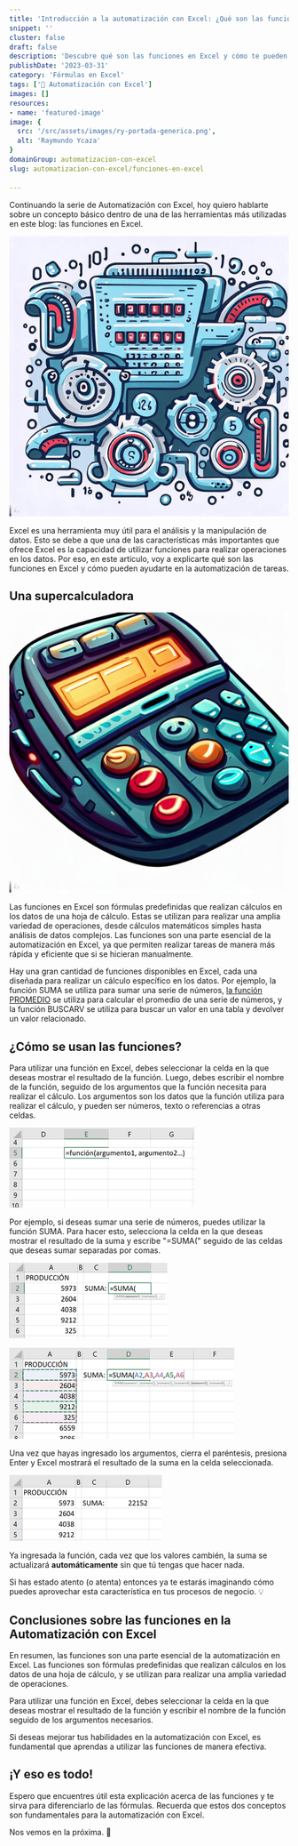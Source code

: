 ```yaml
---
title: 'Introducción a la automatización con Excel: ¿Qué son las funciones?'
snippet: ''
cluster: false
draft: false 
description: 'Descubre qué son las funciones en Excel y cómo te pueden ayudar a realizar cálculos y análisis más precisos.'
publishDate: '2023-03-31'
category: 'Fórmulas en Excel'
tags: ['🤖 Automatización con Excel']
images: []
resources: 
- name: 'featured-image'
image: {
  src: '/src/assets/images/ry-portada-generica.png',
  alt: 'Raymundo Ycaza'
}
domainGroup: automatizacion-con-excel
slug: automatizacion-con-excel/funciones-en-excel

---
```


Continuando la serie de Automatización con Excel, hoy quiero hablarte sobre un concepto básico dentro de una de las herramientas más utilizadas en este blog: las funciones en Excel.

![](/src/assets/images/2023/BING23-089F3TN.png)

Excel es una herramienta muy útil para el análisis y la manipulación de datos. Esto se debe a que una de las características más importantes que ofrece Excel es la capacidad de utilizar funciones para realizar operaciones en los datos. Por eso, en este artículo, voy a explicarte qué son las funciones en Excel y cómo pueden ayudarte en la automatización de tareas.

## Una supercalculadora

![](/src/assets/images/2023/BING23-089UJL9.png)

Las funciones en Excel son fórmulas predefinidas que realizan cálculos en los datos de una hoja de cálculo. Estas se utilizan para realizar una amplia variedad de operaciones, desde cálculos matemáticos simples hasta análisis de datos complejos. Las funciones son una parte esencial de la automatización en Excel, ya que permiten realizar tareas de manera más rápida y eficiente que si se hicieran manualmente.

Hay una gran cantidad de funciones disponibles en Excel, cada una diseñada para realizar un cálculo específico en los datos. Por ejemplo, la función SUMA se utiliza para sumar una serie de números, [la función PROMEDIO](https://raymundoycaza.com/funcion-promedio-en-excel/2804/) se utiliza para calcular el promedio de una serie de números, y la función BUSCARV se utiliza para buscar un valor en una tabla y devolver un valor relacionado.

## ¿Cómo se usan las funciones?

Para utilizar una función en Excel, debes seleccionar la celda en la que deseas mostrar el resultado de la función. Luego, debes escribir el nombre de la función, seguido de los argumentos que la función necesita para realizar el cálculo. Los argumentos son los datos que la función utiliza para realizar el cálculo, y pueden ser números, texto o referencias a otras celdas.

![Automatización con Excel](/src/assets/images/2023/RYIMG23-089C2BY.png)

Por ejemplo, si deseas sumar una serie de números, puedes utilizar la función SUMA. Para hacer esto, selecciona la celda en la que deseas mostrar el resultado de la suma y escribe "=SUMA(" seguido de las celdas que deseas sumar separadas por comas.

![Automatización con Excel](/src/assets/images/2023/RYIMG23-089E6TH.png)

![Automatización con Excel](/src/assets/images/2023/RYIMG23-089G77Z.png)

Una vez que hayas ingresado los argumentos, cierra el paréntesis, presiona Enter y Excel mostrará el resultado de la suma en la celda seleccionada.

![Automatización con Excel](/src/assets/images/2023/RYIMG23-089RCZT.png)

Ya ingresada la función, cada vez que los valores cambién, la suma se actualizará **automáticamente** sin que tú tengas que hacer nada.

Si has estado atento (o atenta) entonces ya te estarás imaginando cómo puedes aprovechar esta característica en tus procesos de negocio. 💡

## Conclusiones sobre las funciones en la Automatización con Excel

En resumen, las funciones son una parte esencial de la automatización en Excel. Las funciones son fórmulas predefinidas que realizan cálculos en los datos de una hoja de cálculo, y se utilizan para realizar una amplia variedad de operaciones.

Para utilizar una función en Excel, debes seleccionar la celda en la que deseas mostrar el resultado de la función y escribir el nombre de la función seguido de los argumentos necesarios.

Si deseas mejorar tus habilidades en la automatización con Excel, es fundamental que aprendas a utilizar las funciones de manera efectiva.

## ¡Y eso es todo!

Espero que encuentres útil esta explicación acerca de las funciones y te sirva para diferenciarlo de las fórmulas. Recuerda que estos dos conceptos son fundamentales para la automatización con Excel.

Nos vemos en la próxima. 🎯

